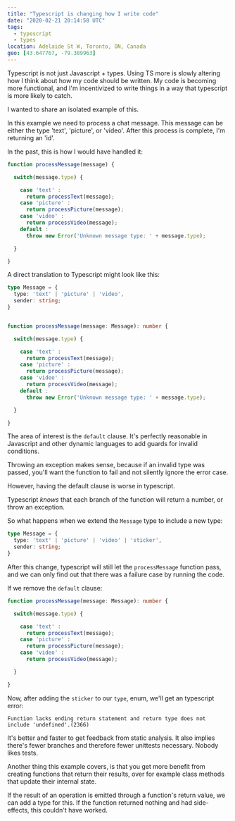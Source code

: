```yaml
---
title: "Typescript is changing how I write code"
date: "2020-02-21 20:14:58 UTC"
tags:
  - typescript
  - types
location: Adelaide St W, Toronto, ON, Canada
geo: [43.647767, -79.389963]
---
```



Typescript is not just Javascript + types. Using TS more is slowly altering
how I think about how my code should be written. My code is becoming more
functional, and I'm incentivized to write things in a way that typescript
is more likely to catch.

I wanted to share an isolated example of this.

In this example we need to process a chat message. This message can be either
the type 'text', 'picture', or 'video'. After this process is complete, I'm
returning an 'id'.

In the past, this is how I would have handled it:

```javascript
function processMessage(message) {

  switch(message.type) {

    case 'text' :
      return processText(message); 
    case 'picture' :
      return processPicture(message);
    case 'video' :
      return processVideo(message);
    default :
      throw new Error('Unknown message type: ' + message.type);

  }

}
```

A direct translation to Typescript might look like this:


```typescript
type Message = {
  type: 'text' | 'picture' | 'video',
  sender: string;
}


function processMessage(message: Message): number {

  switch(message.type) {

    case 'text' :
      return processText(message); 
    case 'picture' :
      return processPicture(message);
    case 'video' :
      return processVideo(message);
    default :
      throw new Error('Unknown message type: ' + message.type);

  }

}
```

The area of interest is the `default` clause. It's perfectly reasonable in
Javascript and other dynamic languages to add guards for invalid conditions.

Throwing an exception makes sense, because if an invalid type was passed,
you'll want the function to fail and not silently ignore the error case.

However, having the default clause is worse in typescript.

Typescript *knows* that each branch of the function will return a number, or
throw an exception.

So what happens when we extend the `Message` type to include a new type:

```typescript
type Message = {
  type: 'text' | 'picture' | 'video' | 'sticker',
  sender: string;
}
```

After this change, typescript will still let the `processMessage` function
pass, and we can only find out that there was a failure case by running the
code.

If we remove the `default` clause:

```typescript
function processMessage(message: Message): number {

  switch(message.type) {

    case 'text' :
      return processText(message); 
    case 'picture' :
      return processPicture(message);
    case 'video' :
      return processVideo(message);

  }

}
```

Now, after adding the `sticker` to our `type`, enum, we'll get an typescript
error:

```
Function lacks ending return statement and return type does not include 'undefined'.(2366)
```

It's better and faster to get feedback from static analysis. It also implies
there's fewer branches and therefore fewer unittests necessary. Nobody likes
tests.

Another thing this example covers, is that you get more benefit from creating
functions that return their results, over for example class methods that
update their internal state.

If the result of an operation is emitted through a function's return value,
we can add a type for this. If the function returned nothing and had
side-effects, this couldn't have worked.
